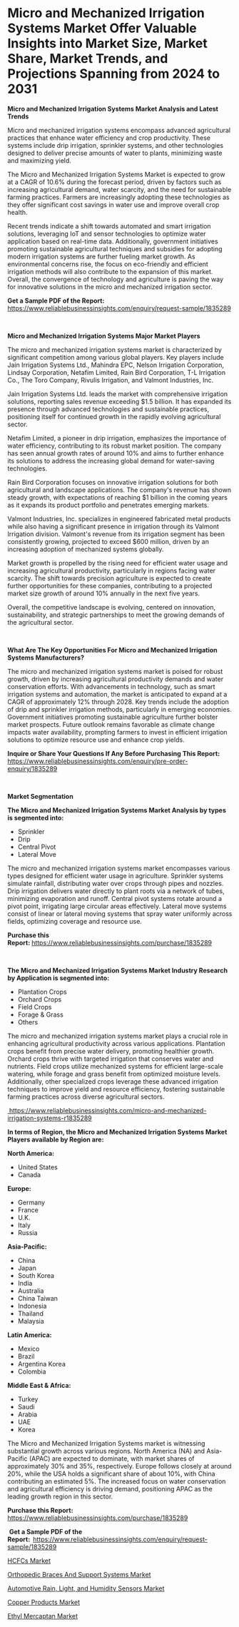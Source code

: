 <p><h1>Micro and Mechanized Irrigation Systems Market Offer Valuable Insights into Market Size, Market Share, Market Trends, and Projections Spanning from 2024 to 2031</h1></p><p><strong>Micro and Mechanized Irrigation Systems Market Analysis and Latest Trends</strong></p>
<p><p>Micro and mechanized irrigation systems encompass advanced agricultural practices that enhance water efficiency and crop productivity. These systems include drip irrigation, sprinkler systems, and other technologies designed to deliver precise amounts of water to plants, minimizing waste and maximizing yield. </p><p>The Micro and Mechanized Irrigation Systems Market is expected to grow at a CAGR of 10.6% during the forecast period, driven by factors such as increasing agricultural demand, water scarcity, and the need for sustainable farming practices. Farmers are increasingly adopting these technologies as they offer significant cost savings in water use and improve overall crop health. </p><p>Recent trends indicate a shift towards automated and smart irrigation solutions, leveraging IoT and sensor technologies to optimize water application based on real-time data. Additionally, government initiatives promoting sustainable agricultural techniques and subsidies for adopting modern irrigation systems are further fueling market growth. As environmental concerns rise, the focus on eco-friendly and efficient irrigation methods will also contribute to the expansion of this market. Overall, the convergence of technology and agriculture is paving the way for innovative solutions in the micro and mechanized irrigation sector.</p></p>
<p><strong>Get a Sample PDF of the Report:&nbsp;</strong> <a href="https://www.reliablebusinessinsights.com/enquiry/request-sample/1835289?utm_campaign=1113&utm_medium=2&utm_source=Github&utm_content=ia&utm_term=16102024&utm_id=micro-and-mechanized-irrigation-systems">https://www.reliablebusinessinsights.com/enquiry/request-sample/1835289</a></p>
<p>&nbsp;</p>
<p><strong>Micro and Mechanized Irrigation Systems Major Market Players</strong></p>
<p><p>The micro and mechanized irrigation systems market is characterized by significant competition among various global players. Key players include Jain Irrigation Systems Ltd., Mahindra EPC, Nelson Irrigation Corporation, Lindsay Corporation, Netafim Limited, Rain Bird Corporation, T-L Irrigation Co., The Toro Company, Rivulis Irrigation, and Valmont Industries, Inc.</p><p>Jain Irrigation Systems Ltd. leads the market with comprehensive irrigation solutions, reporting sales revenue exceeding $1.5 billion. It has expanded its presence through advanced technologies and sustainable practices, positioning itself for continued growth in the rapidly evolving agricultural sector.</p><p>Netafim Limited, a pioneer in drip irrigation, emphasizes the importance of water efficiency, contributing to its robust market position. The company has seen annual growth rates of around 10% and aims to further enhance its solutions to address the increasing global demand for water-saving technologies.</p><p>Rain Bird Corporation focuses on innovative irrigation solutions for both agricultural and landscape applications. The company's revenue has shown steady growth, with expectations of reaching $1 billion in the coming years as it expands its product portfolio and penetrates emerging markets.</p><p>Valmont Industries, Inc. specializes in engineered fabricated metal products while also having a significant presence in irrigation through its Valmont Irrigation division. Valmont's revenue from its irrigation segment has been consistently growing, projected to exceed $600 million, driven by an increasing adoption of mechanized systems globally.</p><p>Market growth is propelled by the rising need for efficient water usage and increasing agricultural productivity, particularly in regions facing water scarcity. The shift towards precision agriculture is expected to create further opportunities for these companies, contributing to a projected market size growth of around 10% annually in the next five years. </p><p>Overall, the competitive landscape is evolving, centered on innovation, sustainability, and strategic partnerships to meet the growing demands of the agricultural sector.</p></p>
<p>&nbsp;</p>
<p><strong>What Are The Key Opportunities For Micro and Mechanized Irrigation Systems Manufacturers?</strong></p>
<p><p>The micro and mechanized irrigation systems market is poised for robust growth, driven by increasing agricultural productivity demands and water conservation efforts. With advancements in technology, such as smart irrigation systems and automation, the market is anticipated to expand at a CAGR of approximately 12% through 2028. Key trends include the adoption of drip and sprinkler irrigation methods, particularly in emerging economies. Government initiatives promoting sustainable agriculture further bolster market prospects. Future outlook remains favorable as climate change impacts water availability, prompting farmers to invest in efficient irrigation solutions to optimize resource use and enhance crop yields.</p></p>
<p><strong>Inquire or Share Your Questions If Any Before Purchasing This Report:</strong> <a href="https://www.reliablebusinessinsights.com/enquiry/pre-order-enquiry/1835289?utm_campaign=1113&utm_medium=2&utm_source=Github&utm_content=ia&utm_term=16102024&utm_id=micro-and-mechanized-irrigation-systems">https://www.reliablebusinessinsights.com/enquiry/pre-order-enquiry/1835289</a></p>
<p>&nbsp;</p>
<p><strong>Market Segmentation</strong></p>
<p><strong>The Micro and Mechanized Irrigation Systems Market Analysis by types is segmented into:</strong></p>
<p><ul><li>Sprinkler</li><li>Drip</li><li>Central Pivot</li><li>Lateral Move</li></ul></p>
<p><p>The micro and mechanized irrigation systems market encompasses various types designed for efficient water usage in agriculture. Sprinkler systems simulate rainfall, distributing water over crops through pipes and nozzles. Drip irrigation delivers water directly to plant roots via a network of tubes, minimizing evaporation and runoff. Central pivot systems rotate around a pivot point, irrigating large circular areas effectively. Lateral move systems consist of linear or lateral moving systems that spray water uniformly across fields, optimizing coverage and resource use.</p></p>
<p><strong>Purchase this Report:&nbsp;</strong><a href="https://www.reliablebusinessinsights.com/purchase/1835289?utm_campaign=1113&utm_medium=2&utm_source=Github&utm_content=ia&utm_term=16102024&utm_id=micro-and-mechanized-irrigation-systems">https://www.reliablebusinessinsights.com/purchase/1835289</a></p>
<p>&nbsp;</p>
<p><strong>The Micro and Mechanized Irrigation Systems Market Industry Research by Application is segmented into:</strong></p>
<p><ul><li>Plantation Crops</li><li>Orchard Crops</li><li>Field Crops</li><li>Forage & Grass</li><li>Others</li></ul></p>
<p><p>The micro and mechanized irrigation systems market plays a crucial role in enhancing agricultural productivity across various applications. Plantation crops benefit from precise water delivery, promoting healthier growth. Orchard crops thrive with targeted irrigation that conserves water and nutrients. Field crops utilize mechanized systems for efficient large-scale watering, while forage and grass benefit from optimized moisture levels. Additionally, other specialized crops leverage these advanced irrigation techniques to improve yield and resource efficiency, fostering sustainable farming practices across diverse agricultural sectors.</p></p>
<p><a href="https://www.reliablebusinessinsights.com/micro-and-mechanized-irrigation-systems-r1835289?utm_campaign=1113&utm_medium=2&utm_source=Github&utm_content=ia&utm_term=16102024&utm_id=micro-and-mechanized-irrigation-systems">&nbsp;https://www.reliablebusinessinsights.com/micro-and-mechanized-irrigation-systems-r1835289</a></p>
<p><strong>In terms of Region, the Micro and Mechanized Irrigation Systems Market Players available by Region are:</strong></p>
<p>
    <p> <strong> North America: </strong>
        <ul>
            <li>United States</li>
            <li>Canada</li>
        </ul>
        </p> 
    <p> <strong> Europe: </strong>
        <ul>
            <li>Germany</li>
            <li>France</li>
            <li>U.K.</li>
            <li>Italy</li>
            <li>Russia</li>
        </ul>
        </p> 
    <p> <strong> Asia-Pacific: </strong>
        <ul>
            <li>China</li>
            <li>Japan</li>
            <li>South Korea</li>
            <li>India</li>
            <li>Australia</li>
            <li>China Taiwan</li>
            <li>Indonesia</li>
            <li>Thailand</li>
            <li>Malaysia</li>
        </ul>
        </p> 
    <p> <strong> Latin America: </strong>
        <ul>
            <li>Mexico</li>
            <li>Brazil</li>
            <li>Argentina Korea</li>
            <li>Colombia</li>
        </ul>
        </p> 
    <p> <strong> Middle East & Africa: </strong>
        <ul>
            <li>Turkey</li>
            <li>Saudi</li>
            <li>Arabia</li>
            <li>UAE</li>
            <li>Korea</li>
        </ul>
    </p>
    </p>
<p><p>The Micro and Mechanized Irrigation Systems market is witnessing substantial growth across various regions. North America (NA) and Asia-Pacific (APAC) are expected to dominate, with market shares of approximately 30% and 35%, respectively. Europe follows closely at around 20%, while the USA holds a significant share of about 10%, with China contributing an estimated 5%. The increased focus on water conservation and agricultural efficiency is driving demand, positioning APAC as the leading growth region in this sector.</p></p>
<p><strong>Purchase this Report: </strong><a href="https://www.reliablebusinessinsights.com/purchase/1835289?utm_campaign=1113&utm_medium=2&utm_source=Github&utm_content=ia&utm_term=16102024&utm_id=micro-and-mechanized-irrigation-systems">https://www.reliablebusinessinsights.com/purchase/1835289</a></p>
<p>&nbsp;<strong>Get a Sample PDF of the Report:&nbsp;&nbsp;</strong><a href="https://www.reliablebusinessinsights.com/enquiry/request-sample/1835289?utm_campaign=1113&utm_medium=2&utm_source=Github&utm_content=ia&utm_term=16102024&utm_id=micro-and-mechanized-irrigation-systems">https://www.reliablebusinessinsights.com/enquiry/request-sample/1835289</a></p>
<p><strong></strong></p>
<p><p><a href="https://www.linkedin.com/pulse/hcfcs-market-matrix-applications-types-cagr-growth-resarch-mint-rk52e?utm_campaign=1113&utm_medium=2&utm_source=Github&utm_content=ia&utm_term=16102024&utm_id=micro-and-mechanized-irrigation-systems">HCFCs Market</a></p><p><a href="https://github.com/keitelmoprotinu/Market-Research-Report-List-1/blob/main/orthopedic-braces-and-support-systems-market.md?utm_campaign=1113&utm_medium=2&utm_source=Github&utm_content=ia&utm_term=16102024&utm_id=micro-and-mechanized-irrigation-systems">Orthopedic Braces And Support Systems Market</a></p><p><a href="https://github.com/shauntarfpso/Market-Research-Report-List-1/blob/main/automotive-rain-light-and-humidity-sensors-market.md?utm_campaign=1113&utm_medium=2&utm_source=Github&utm_content=ia&utm_term=16102024&utm_id=micro-and-mechanized-irrigation-systems">Automotive Rain, Light, and Humidity Sensors Market</a></p><p><a href="https://www.linkedin.com/pulse/copper-products-market-global-insights-sales-trends-jjk8e?utm_campaign=1113&utm_medium=2&utm_source=Github&utm_content=ia&utm_term=16102024&utm_id=micro-and-mechanized-irrigation-systems">Copper Products Market</a></p><p><a href="https://www.linkedin.com/pulse/ethyl-mercaptan-market-size-share-analysis-growth-trends-zlu8e?utm_campaign=1113&utm_medium=2&utm_source=Github&utm_content=ia&utm_term=16102024&utm_id=micro-and-mechanized-irrigation-systems">Ethyl Mercaptan Market</a></p></p>